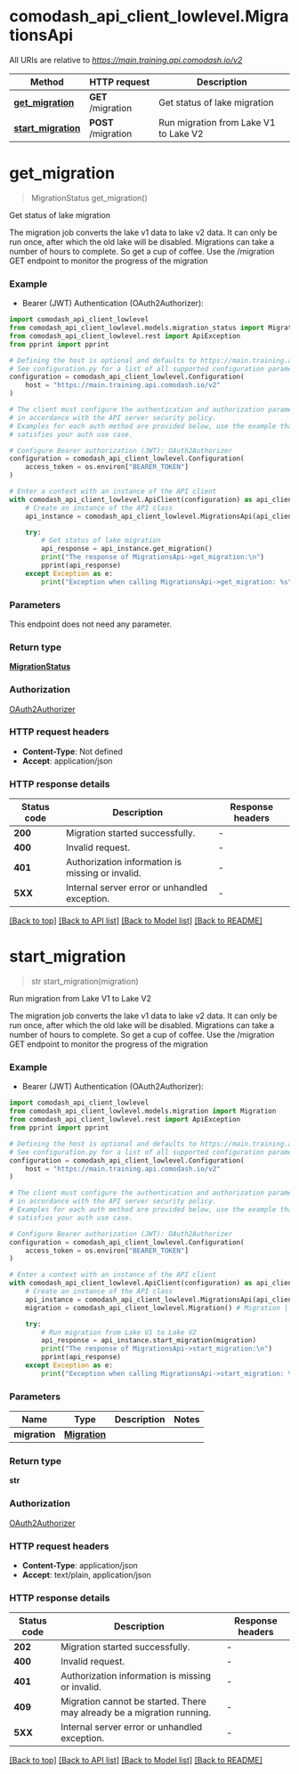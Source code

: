 # comodash_api_client_lowlevel.MigrationsApi

All URIs are relative to *https://main.training.api.comodash.io/v2*

Method | HTTP request | Description
------------- | ------------- | -------------
[**get_migration**](MigrationsApi.md#get_migration) | **GET** /migration | Get status of lake migration
[**start_migration**](MigrationsApi.md#start_migration) | **POST** /migration | Run migration from Lake V1 to Lake V2


# **get_migration**
> MigrationStatus get_migration()

Get status of lake migration

The migration job converts the lake v1 data to lake v2 data.  It can only be run once, after which the old lake will be disabled.
Migrations can take a number of hours to complete. So get a cup of coffee.
Use the /migration GET endpoint to monitor the progress of the migration


### Example

* Bearer (JWT) Authentication (OAuth2Authorizer):

```python
import comodash_api_client_lowlevel
from comodash_api_client_lowlevel.models.migration_status import MigrationStatus
from comodash_api_client_lowlevel.rest import ApiException
from pprint import pprint

# Defining the host is optional and defaults to https://main.training.api.comodash.io/v2
# See configuration.py for a list of all supported configuration parameters.
configuration = comodash_api_client_lowlevel.Configuration(
    host = "https://main.training.api.comodash.io/v2"
)

# The client must configure the authentication and authorization parameters
# in accordance with the API server security policy.
# Examples for each auth method are provided below, use the example that
# satisfies your auth use case.

# Configure Bearer authorization (JWT): OAuth2Authorizer
configuration = comodash_api_client_lowlevel.Configuration(
    access_token = os.environ["BEARER_TOKEN"]
)

# Enter a context with an instance of the API client
with comodash_api_client_lowlevel.ApiClient(configuration) as api_client:
    # Create an instance of the API class
    api_instance = comodash_api_client_lowlevel.MigrationsApi(api_client)

    try:
        # Get status of lake migration
        api_response = api_instance.get_migration()
        print("The response of MigrationsApi->get_migration:\n")
        pprint(api_response)
    except Exception as e:
        print("Exception when calling MigrationsApi->get_migration: %s\n" % e)
```



### Parameters

This endpoint does not need any parameter.

### Return type

[**MigrationStatus**](MigrationStatus.md)

### Authorization

[OAuth2Authorizer](../README.md#OAuth2Authorizer)

### HTTP request headers

 - **Content-Type**: Not defined
 - **Accept**: application/json

### HTTP response details

| Status code | Description | Response headers |
|-------------|-------------|------------------|
**200** | Migration started successfully. |  -  |
**400** | Invalid request. |  -  |
**401** | Authorization information is missing or invalid. |  -  |
**5XX** | Internal server error or unhandled exception. |  -  |

[[Back to top]](#) [[Back to API list]](../README.md#documentation-for-api-endpoints) [[Back to Model list]](../README.md#documentation-for-models) [[Back to README]](../README.md)

# **start_migration**
> str start_migration(migration)

Run migration from Lake V1 to Lake V2

The migration job converts the lake v1 data to lake v2 data.  It can only be run once, after which the old lake will be disabled.
Migrations can take a number of hours to complete. So get a cup of coffee.
Use the /migration GET endpoint to monitor the progress of the migration


### Example

* Bearer (JWT) Authentication (OAuth2Authorizer):

```python
import comodash_api_client_lowlevel
from comodash_api_client_lowlevel.models.migration import Migration
from comodash_api_client_lowlevel.rest import ApiException
from pprint import pprint

# Defining the host is optional and defaults to https://main.training.api.comodash.io/v2
# See configuration.py for a list of all supported configuration parameters.
configuration = comodash_api_client_lowlevel.Configuration(
    host = "https://main.training.api.comodash.io/v2"
)

# The client must configure the authentication and authorization parameters
# in accordance with the API server security policy.
# Examples for each auth method are provided below, use the example that
# satisfies your auth use case.

# Configure Bearer authorization (JWT): OAuth2Authorizer
configuration = comodash_api_client_lowlevel.Configuration(
    access_token = os.environ["BEARER_TOKEN"]
)

# Enter a context with an instance of the API client
with comodash_api_client_lowlevel.ApiClient(configuration) as api_client:
    # Create an instance of the API class
    api_instance = comodash_api_client_lowlevel.MigrationsApi(api_client)
    migration = comodash_api_client_lowlevel.Migration() # Migration | 

    try:
        # Run migration from Lake V1 to Lake V2
        api_response = api_instance.start_migration(migration)
        print("The response of MigrationsApi->start_migration:\n")
        pprint(api_response)
    except Exception as e:
        print("Exception when calling MigrationsApi->start_migration: %s\n" % e)
```



### Parameters


Name | Type | Description  | Notes
------------- | ------------- | ------------- | -------------
 **migration** | [**Migration**](Migration.md)|  | 

### Return type

**str**

### Authorization

[OAuth2Authorizer](../README.md#OAuth2Authorizer)

### HTTP request headers

 - **Content-Type**: application/json
 - **Accept**: text/plain, application/json

### HTTP response details

| Status code | Description | Response headers |
|-------------|-------------|------------------|
**202** | Migration started successfully. |  -  |
**400** | Invalid request. |  -  |
**401** | Authorization information is missing or invalid. |  -  |
**409** | Migration cannot be started.  There may already be a migration running. |  -  |
**5XX** | Internal server error or unhandled exception. |  -  |

[[Back to top]](#) [[Back to API list]](../README.md#documentation-for-api-endpoints) [[Back to Model list]](../README.md#documentation-for-models) [[Back to README]](../README.md)

